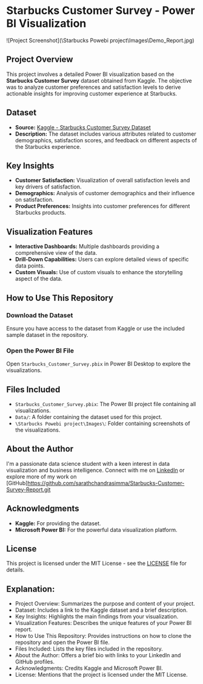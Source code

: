 # Starbucks Customer Survey - Power BI Visualization

![Project Screenshot](\Starbucks Powebi project\Images\Demo_Report.jpg)

## Project Overview

This project involves a detailed Power BI visualization based on the **Starbucks Customer Survey** dataset obtained from Kaggle. The objective was to analyze customer preferences and satisfaction levels to derive actionable insights for improving customer experience at Starbucks.

## Dataset

- **Source:** [Kaggle - Starbucks Customer Survey Dataset](https://www.kaggle.com/datasets/mahirahmzh/starbucks-customer-retention-malaysia-survey)
- **Description:** The dataset includes various attributes related to customer demographics, satisfaction scores, and feedback on different aspects of the Starbucks experience.

## Key Insights

- **Customer Satisfaction:** Visualization of overall satisfaction levels and key drivers of satisfaction.
- **Demographics:** Analysis of customer demographics and their influence on satisfaction.
- **Product Preferences:** Insights into customer preferences for different Starbucks products.

## Visualization Features

- **Interactive Dashboards:** Multiple dashboards providing a comprehensive view of the data.
- **Drill-Down Capabilities:** Users can explore detailed views of specific data points.
- **Custom Visuals:** Use of custom visuals to enhance the storytelling aspect of the data.

## How to Use This Repository

### Download the Dataset

Ensure you have access to the dataset from Kaggle or use the included sample dataset in the repository.

### Open the Power BI File

Open `Starbucks_Customer_Survey.pbix` in Power BI Desktop to explore the visualizations.

## Files Included

- `Starbucks_Customer_Survey.pbix`: The Power BI project file containing all visualizations.
- `Data/`: A folder containing the dataset used for this project.
- `\Starbucks Powebi project\Images\`: Folder containing screenshots of the visualizations.

## About the Author

I'm a passionate data science student with a keen interest in data visualization and business intelligence. Connect with me on [LinkedIn](https://www.linkedin.com/in/sarathchandra-simma-3465b4277?utm_source=share&utm_campaign=share_via&utm_content=profile&utm_medium=android_app) or explore more of my work on [GitHub]https://github.com/sarathchandrasimma/Starbucks-Customer-Survey-Report.git

## Acknowledgments

- **Kaggle:** For providing the dataset.
- **Microsoft Power BI:** For the powerful data visualization platform.

## License

This project is licensed under the MIT License - see the [LICENSE](LICENSE) file for details.

## Explanation:

- Project Overview: Summarizes the purpose and content of your project.
- Dataset: Includes a link to the Kaggle dataset and a brief description.
- Key Insights: Highlights the main findings from your visualization.
- Visualization Features: Describes the unique features of your Power BI report.
- How to Use This Repository: Provides instructions on how to clone the repository and open the Power BI file.
- Files Included: Lists the key files included in the repository.
- About the Author: Offers a brief bio with links to your LinkedIn and GitHub profiles.
- Acknowledgments: Credits Kaggle and Microsoft Power BI.
- License: Mentions that the project is licensed under the MIT License.
